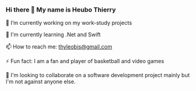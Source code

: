 ### Hi there 👋 My name is Heubo Thierry
🔭 I’m currently working on my work-study projects

🌱 I'm currently learning .Net and Swift

📫 How to reach me: thyleobis@gmail.com

⚡ Fun fact: I am a fan and player of basketball and video games

👯 I'm looking to collaborate on a software development project mainly but I'm not against anyone else.

<!--
**Thyleo/Thyleo** is a ✨ _special_ ✨ repository because its `README.md` (this file) appears on your GitHub profile.

Here are some ideas to get you started:

- 🔭 I’m currently working on ...
- 🌱 I’m currently learning ...
- 👯 I’m looking to collaborate on ...
- 🤔 I’m looking for help with ...
- 💬 Ask me about ...
- 📫 How to reach me: ...
- 😄 Pronouns: ...
- ⚡ Fun fact: ...
-->
